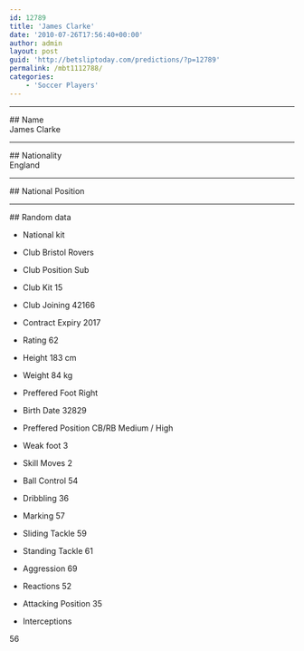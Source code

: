```yaml
---
id: 12789
title: 'James Clarke'
date: '2010-07-26T17:56:40+00:00'
author: admin
layout: post
guid: 'http://betsliptoday.com/predictions/?p=12789'
permalink: /mbt1112788/
categories:
    - 'Soccer Players'
---
```


- - - - - -

\## Name  
 James Clarke

- - - - - -

\## Nationality  
 England

- - - - - -

\## National Position

- - - - - -

\## Random data

- National kit
- Club
 Bristol Rovers

- Club Position
 Sub

- Club Kit
 15

- Club Joining
 42166

- Contract Expiry
 2017

- Rating
 62

- Height
 183 cm

- Weight
 84 kg

- Preffered Foot
 Right

- Birth Date
 32829

- Preffered Position
 CB/RB Medium / High

- Weak foot
 3

- Skill Moves
 2

- Ball Control
 54

- Dribbling
 36

- Marking
 57

- Sliding Tackle
 59

- Standing Tackle
 61

- Aggression
 69

- Reactions
 52

- Attacking Position
 35

- Interceptions

 56